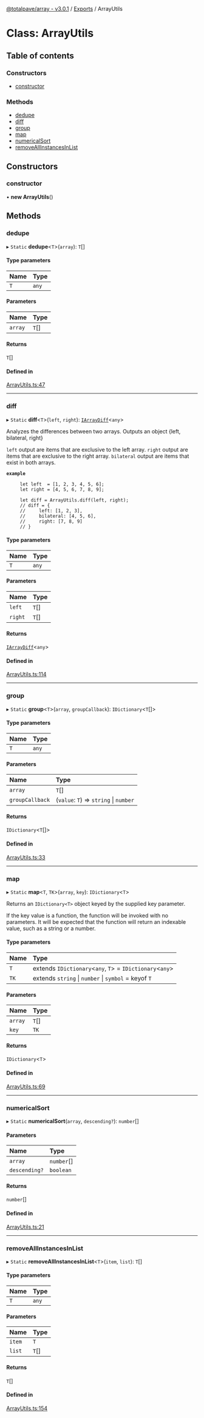 [@totalpave/array - v3.0.1](../README.md) / [Exports](../modules.md) / ArrayUtils

# Class: ArrayUtils

## Table of contents

### Constructors

- [constructor](ArrayUtils.md#constructor)

### Methods

- [dedupe](ArrayUtils.md#dedupe)
- [diff](ArrayUtils.md#diff)
- [group](ArrayUtils.md#group)
- [map](ArrayUtils.md#map)
- [numericalSort](ArrayUtils.md#numericalsort)
- [removeAllInstancesInList](ArrayUtils.md#removeallinstancesinlist)

## Constructors

### constructor

• **new ArrayUtils**()

## Methods

### dedupe

▸ `Static` **dedupe**<`T`\>(`array`): `T`[]

#### Type parameters

| Name | Type |
| :------ | :------ |
| `T` | `any` |

#### Parameters

| Name | Type |
| :------ | :------ |
| `array` | `T`[] |

#### Returns

`T`[]

#### Defined in

[ArrayUtils.ts:47](https://github.com/totalpave/array/blob/afdff9d/src/ArrayUtils.ts#L47)

___

### diff

▸ `Static` **diff**<`T`\>(`left`, `right`): [`IArrayDiff`](../interfaces/IArrayDiff.md)<`any`\>

Analyzes the differences between two arrays. Outputs an object {left, bilateral, right}

`left` output are items that are exclusive to the left array.
`right` output are items that are exclusive to the right array.
`bilateral` output are items that exist in both arrays.

**`example`**
```
     let left  = [1, 2, 3, 4, 5, 6];
     let right = [4, 5, 6, 7, 8, 9];

     let diff = ArrayUtils.diff(left, right);
     // diff = {
     //     left: [1, 2, 3],
     //     bilateral: [4, 5, 6],
     //     right: [7, 8, 9]
     // }
```

#### Type parameters

| Name | Type |
| :------ | :------ |
| `T` | `any` |

#### Parameters

| Name | Type |
| :------ | :------ |
| `left` | `T`[] |
| `right` | `T`[] |

#### Returns

[`IArrayDiff`](../interfaces/IArrayDiff.md)<`any`\>

#### Defined in

[ArrayUtils.ts:114](https://github.com/totalpave/array/blob/afdff9d/src/ArrayUtils.ts#L114)

___

### group

▸ `Static` **group**<`T`\>(`array`, `groupCallback`): `IDictionary`<`T`[]\>

#### Type parameters

| Name | Type |
| :------ | :------ |
| `T` | `any` |

#### Parameters

| Name | Type |
| :------ | :------ |
| `array` | `T`[] |
| `groupCallback` | (`value`: `T`) => `string` \| `number` |

#### Returns

`IDictionary`<`T`[]\>

#### Defined in

[ArrayUtils.ts:33](https://github.com/totalpave/array/blob/afdff9d/src/ArrayUtils.ts#L33)

___

### map

▸ `Static` **map**<`T`, `TK`\>(`array`, `key`): `IDictionary`<`T`\>

Returns an `IDictionary<T>` object keyed by the supplied key parameter.

If the key value is a function, the function will be invoked with no parameters.
It will be expected that the function will return an indexable value, such as a
string or a number.

#### Type parameters

| Name | Type |
| :------ | :------ |
| `T` | extends `IDictionary`<`any`, `T`\> = `IDictionary`<`any`\> |
| `TK` | extends `string` \| `number` \| `symbol` = keyof `T` |

#### Parameters

| Name | Type |
| :------ | :------ |
| `array` | `T`[] |
| `key` | `TK` |

#### Returns

`IDictionary`<`T`\>

#### Defined in

[ArrayUtils.ts:69](https://github.com/totalpave/array/blob/afdff9d/src/ArrayUtils.ts#L69)

___

### numericalSort

▸ `Static` **numericalSort**(`array`, `descending?`): `number`[]

#### Parameters

| Name | Type |
| :------ | :------ |
| `array` | `number`[] |
| `descending?` | `boolean` |

#### Returns

`number`[]

#### Defined in

[ArrayUtils.ts:21](https://github.com/totalpave/array/blob/afdff9d/src/ArrayUtils.ts#L21)

___

### removeAllInstancesInList

▸ `Static` **removeAllInstancesInList**<`T`\>(`item`, `list`): `T`[]

#### Type parameters

| Name | Type |
| :------ | :------ |
| `T` | `any` |

#### Parameters

| Name | Type |
| :------ | :------ |
| `item` | `T` |
| `list` | `T`[] |

#### Returns

`T`[]

#### Defined in

[ArrayUtils.ts:154](https://github.com/totalpave/array/blob/afdff9d/src/ArrayUtils.ts#L154)
